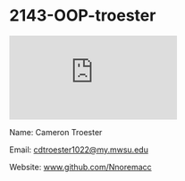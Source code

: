 # 2143-OOP-troester

![Self Image](https://www.facebook.com/photo.php?fbid=1338043519544898&set=a.157213614294567.37661.100000177889069&type=3&theater.jpg)

Name: Cameron Troester

Email: cdtroester1022@my.mwsu.edu

Website: www.github.com/Nnoremacc
